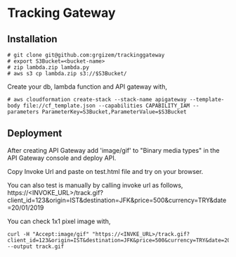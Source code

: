 # Tracking Gateway

## Installation
```
# git clone git@github.com:grgizem/trackinggateway
# export S3Bucket=<bucket-name>
# zip lambda.zip lambda.py
# aws s3 cp lambda.zip s3://$S3Bucket/
```

Create your db, lambda function and API gateway with,
```
# aws cloudformation create-stack --stack-name apigateway --template-body file://cf_template.json --capabilities CAPABILITY_IAM --parameters ParameterKey=S3Bucket,ParameterValue=$S3Bucket
```

## Deployment
After creating API Gateway add 'image/gif' to "Binary media types" in the API Gateway console and deploy API.

Copy Invoke Url and paste on test.html file and try on your browser.

You can also test is manually by calling invoke url as follows,
https://<INVOKE_URL>/track.gif?client_id=123&origin=IST&destination=JFK&price=500&currency=TRY&date=20/01/2019

You can check 1x1 pixel image with,
```
curl -H "Accept:image/gif" "https://<INVKE_URL>/track.gif?client_id=123&origin=IST&destination=JFK&price=500&currency=TRY&date=20/01/2019" --output track.gif
```